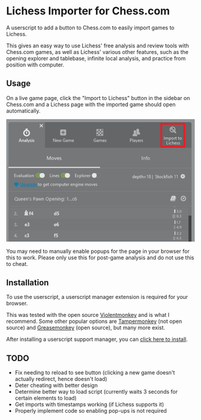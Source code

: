 # Lichess Importer for Chess.com

A userscript to add a button to Chess.com to easily import games to Lichess.

This gives an easy way to use Lichess' free analysis and review tools with Chess.com games, as well as Lichess' various other features,
such as the opening explorer and tablebase, infinite local analysis, and practice from position with computer.

## Usage

On a live game page, click the "Import to Lichess" button in the sidebar on Chess.com and a Lichess page with the imported game should open automatically.

![example screenshot](example.png)

You may need to manually enable popups for the page in your browser for this to work. Please only use this for post-game analysis and do not use this to cheat.

## Installation

To use the userscript, a userscript manager extension is required for your browser. 

This was tested with the open source [Violentmonkey](https://violentmonkey.github.io/) and is what I recommend.
Some other popular options are [Tampermonkey](https://www.tampermonkey.net/) (not open source) and [Greasemonkey](https://github.com/greasemonkey/greasemonkey) (open source), but many more exist.

After installing a userscript support manager, you can [click here to install](https://github.com/KaranveerB/Lichess-Importer-for-Chess.com/raw/master/LichessImporterForChess-com.user.js).

## TODO
- Fix needing to reload to see button (clicking a new game doesn't actually redirect, hence doesn't load)
- Deter cheating with better design
- Determine better way to load script (currently waits 3 seconds for certain elements to load)
- Get imports with timestamps working (if Lichess supports it)
- Properly implement code so enabling pop-ups is not required
